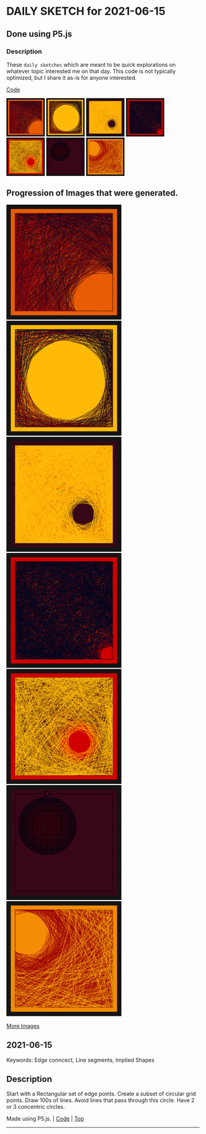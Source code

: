 # DAILY SKETCH for 2021-06-15

## Done using P5.js

### Description

These `daily sketches` which are meant to be quick explorations     on whatever topic interested me on that day. This code is not typically optimized, but I share it as-is     for anyone interested.

[Code](2021-06-15) 

<img src = 'images/keep_2021-06-15-03-20-04.png' width = '100'> <img src = 'images/keep_2021-06-15-03-21-19.png' width = '100'> <img src = 'images/keep_2021-06-15-03-26-03.png' width = '100'> <img src = 'images/keep_2021-06-15-03-26-20.png' width = '100'> <img src = 'images/keep_2021-06-15-03-27-05.png' width = '100'> <img src = 'images/keep_2021-06-15-04-16-24.png' width = '100'> <img src = 'images/keep_2021-06-15-04-24-07.png' width = '100'> 

## Progression of Images that were generated.

<img src = 'images/keep_2021-06-15-03-20-04.png' width = '300'> 
<img src = 'images/keep_2021-06-15-03-21-19.png' width = '300'> 
<img src = 'images/keep_2021-06-15-03-26-03.png' width = '300'> 
<img src = 'images/keep_2021-06-15-03-26-20.png' width = '300'> 
<img src = 'images/keep_2021-06-15-03-27-05.png' width = '300'> 
<img src = 'images/keep_2021-06-15-04-16-24.png' width = '300'> 
<img src = 'images/keep_2021-06-15-04-24-07.png' width = '300'> 


[More Images](2021-06-15/images) 


 ## 2021-06-15
Keywords: Edge conncect, Line segments, Implied Shapes
 

## Description 

 Start with a Rectangular set of edge points. 
 Create a subset of circular grid points. Draw 100s of lines. Avoid lines that pass through
 this circle. Have 2 or 3 concentric circles.
 

Made using P5.js. | [Code](2021/2021-06-15/) | [Top](#daily-sketches) 

-----

